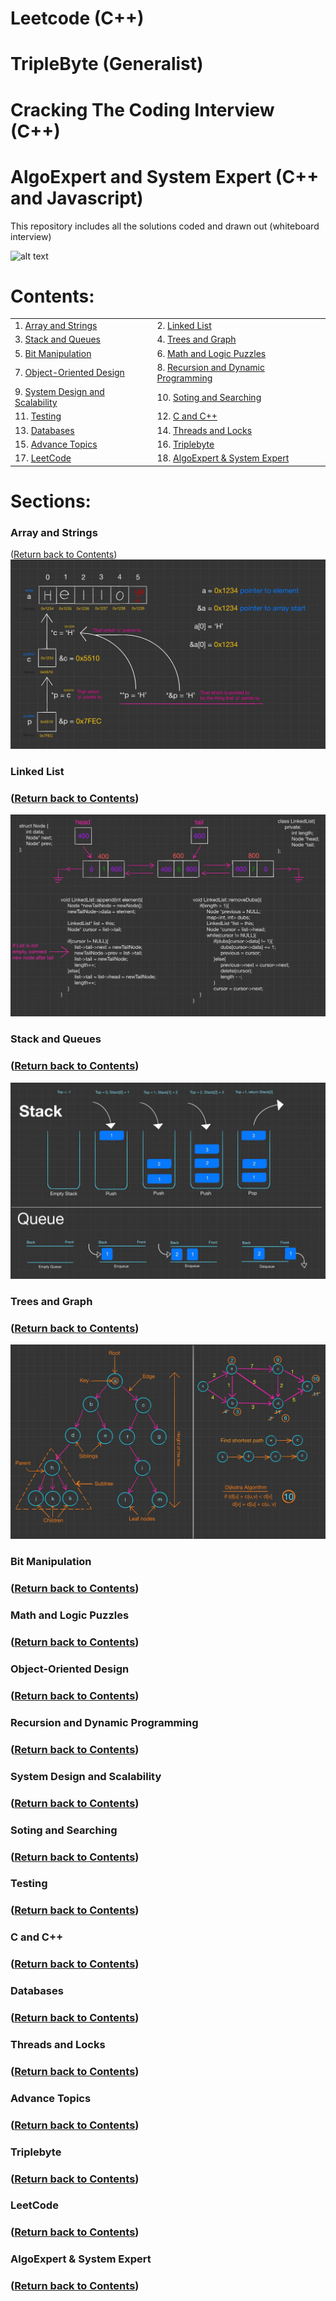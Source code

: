 # Leetcode (C++)
# TripleByte (Generalist)
# Cracking The Coding Interview (C++)
# AlgoExpert and System Expert (C++ and Javascript)

This repository includes all the solutions coded and drawn out (whiteboard interview) 

![alt text](https://github.com/rchavezj/Cracking_The_Coding_Interview/blob/master/alg.jpg)

# Contents: 
|                        |                                          |
| ---------------------- | ---------------------------------------- |
| 1. [Array and Strings](#Array-and-Strings)             |  2. [Linked List](#Linked-List) |
| 3. [Stack and Queues](#Stack-and-Queues)               |  4. [Trees and Graph](#Trees-and-Graph)|
| 5. [Bit Manipulation](#Bit-Manipulation)               |  6. [Math and Logic Puzzles](#Math-and-Logic-Puzzles) |
| 7. [Object-Oriented Design](#Object-Oriented-Design)   |  8. [Recursion and Dynamic Programming](#Recursion-and-Dynamic-Programming) |
| 9. [System Design and Scalability](#System-Design-and-Scalability)     |  10. [Soting and Searching](#Soting-and-Searching) |
| 11. [Testing](#Testing)                                |  12. [C and C++](#Cpp) |
| 13. [Databases](#Databases)                            |  14. [Threads and Locks](#Threads-and-Locks)  |
| 15. [Advance Topics](#Advance-Topics)                  |  16. [Triplebyte](#Triplebyte)    |  
| 17. [LeetCode](#LeetCode)                              |  18. [AlgoExpert & System Expert](#AlgoExpert) |


# Sections: 
### Array and Strings 
([Return back to Contents](#Contents))
<img src="img/arrayAndString.jpg">

### Linked List 
### ([Return back to Contents](#Contents))
<img src="img/linkedList.jpg">

### Stack and Queues
### ([Return back to Contents](#Contents))
<img src="img/stackQueue.jpg">

### Trees and Graph
### ([Return back to Contents](#Contents))
<img src="img/treesGraph.jpg">

### Bit Manipulation 
### ([Return back to Contents](#Contents))


### Math and Logic Puzzles
### ([Return back to Contents](#Contents))


### Object-Oriented Design 
### ([Return back to Contents](#Contents))


### Recursion and Dynamic Programming 
### ([Return back to Contents](#Contents))


### System Design and Scalability
### ([Return back to Contents](#Contents))


### Soting and Searching
### ([Return back to Contents](#Contents))


### Testing
### ([Return back to Contents](#Contents))


### C and C++
### ([Return back to Contents](#Contents))


### Databases
### ([Return back to Contents](#Contents))


### Threads and Locks
### ([Return back to Contents](#Contents))


### Advance Topics
### ([Return back to Contents](#Contents))


### Triplebyte
### ([Return back to Contents](#Contents))


### LeetCode
### ([Return back to Contents](#Contents))


### AlgoExpert & System Expert
### ([Return back to Contents](#Contents))
